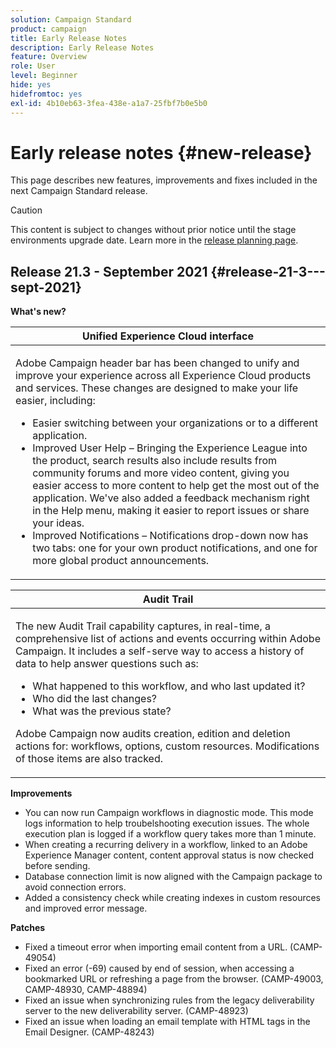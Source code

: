 ```yaml
---
solution: Campaign Standard
product: campaign
title: Early Release Notes
description: Early Release Notes
feature: Overview
role: User
level: Beginner
hide: yes
hidefromtoc: yes
exl-id: 4b10eb63-3fea-438e-a1a7-25fbf7b0e5b0
---
```

# Early release notes {#new-release}

This page describes new features, improvements and fixes included in the next Campaign Standard release.

>[!CAUTION]
>
> This content is subject to changes without prior notice until the stage environments upgrade date. Learn more in the [release planning page](../../rn/using/release-planning.md).
>

## Release 21.3 - September 2021 {#release-21-3---sept-2021}


**What's new?**


<table> 
<thead> 
<tr> 
<th> <strong>Unified Experience Cloud interface</strong><br /> </th> 
</tr> 
</thead> 
<tbody> 
<tr> 
<td>
<p>Adobe Campaign header bar has been changed to unify and improve your experience across all Experience Cloud products and services. These changes are designed to make your life easier, including:</p>
<ul>
<li>Easier switching between your organizations or to a different application.</li>
<li>Improved User Help – Bringing the Experience League into the product, search results also include results from community forums and more video content, giving you easier access to more content to help get the most out of the application. We've also added a feedback mechanism right in the Help menu, making it easier to report issues or share your ideas.</li>
<li>Improved Notifications – Notifications drop-down now has two tabs: one for your own product notifications, and one for more global product announcements.</li>
</ul>
<!--<p>For more information refer to the <a href="../../start/using/interface-description.md#top-bar">detailed documentation</a>.
</p>-->
</td> 
</tr> 
</tbody> 
</table>

<table> 
<thead> 
<tr> 
<th> <strong>Audit Trail</strong><br /> </th> 
</tr> 
</thead> 
<tbody> 
<tr> 
<td>
<p>The new Audit Trail capability captures, in real-time, a comprehensive list of actions and events occurring within Adobe Campaign. It includes a self-serve way to access a history of data to help answer questions such as:</p>
<ul>
<li>What happened to this workflow, and who last updated it?</li>
<li>Who did the last changes?</li>
<li>What was the previous state?</li>
</ul>
<p>Adobe Campaign now audits creation, edition and deletion actions for: workflows, options, custom resources. Modifications of those items are also tracked.</p>
<!--<p>For more information refer to the <a href="../../administration/using/audit.md">detailed documentation</a>.
</p>-->
</td> 
</tr> 
</tbody> 
</table>


**Improvements**

* You can now run Campaign workflows in diagnostic mode. This mode logs information to help troubelshooting execution issues. The whole execution plan is logged if a workflow query takes more than 1 minute.
* When creating a recurring delivery in a workflow, linked to an Adobe Experience Manager content, content approval status is now checked before sending.
* Database connection limit is now aligned with the Campaign package to avoid connection errors.
* Added a consistency check while creating indexes in custom resources and improved error message.


**Patches**

* Fixed a timeout error when importing email content from a URL. (CAMP-49054)
* Fixed an error (-69) caused by end of session, when accessing a bookmarked URL or refreshing a page from the browser. (CAMP-49003, CAMP-48930, CAMP-48894)
* Fixed an issue when synchronizing rules from the legacy deliverability server to the new deliverability server. (CAMP-48923)
* Fixed an issue when loading an email template with HTML tags in the Email Designer. (CAMP-48243)

